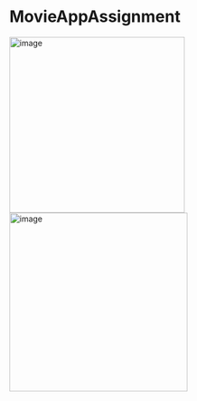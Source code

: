 # MovieAppAssignment
 
<img width="310" alt="image" src="https://user-images.githubusercontent.com/49291906/154069502-cef3b335-e51f-475e-b71a-e08cb8fd3983.png">
<img width="315" alt="image" src="https://user-images.githubusercontent.com/49291906/154069610-357eefee-01b5-4efa-b930-6a471afcc220.png">
